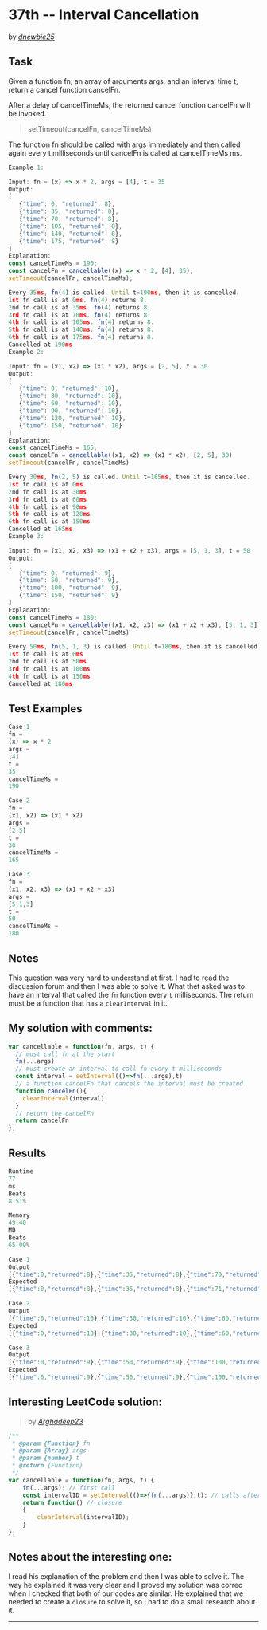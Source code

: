 # 37th -- Interval Cancellation





by *[dnewbie25](https://leetcode.com/u/dnewbie25/)*


## Task

Given a function fn, an array of arguments args, and an interval time t, return a cancel function cancelFn.

After a delay of cancelTimeMs, the returned cancel function cancelFn will be invoked.

> setTimeout(cancelFn, cancelTimeMs)

The function fn should be called with args immediately and then called again every t milliseconds until cancelFn is called at cancelTimeMs ms.

```js
Example 1:

Input: fn = (x) => x * 2, args = [4], t = 35
Output: 
[
   {"time": 0, "returned": 8},
   {"time": 35, "returned": 8},
   {"time": 70, "returned": 8},
   {"time": 105, "returned": 8},
   {"time": 140, "returned": 8},
   {"time": 175, "returned": 8}
]
Explanation: 
const cancelTimeMs = 190;
const cancelFn = cancellable((x) => x * 2, [4], 35);
setTimeout(cancelFn, cancelTimeMs);

Every 35ms, fn(4) is called. Until t=190ms, then it is cancelled.
1st fn call is at 0ms. fn(4) returns 8.
2nd fn call is at 35ms. fn(4) returns 8.
3rd fn call is at 70ms. fn(4) returns 8.
4th fn call is at 105ms. fn(4) returns 8.
5th fn call is at 140ms. fn(4) returns 8.
6th fn call is at 175ms. fn(4) returns 8.
Cancelled at 190ms
Example 2:

Input: fn = (x1, x2) => (x1 * x2), args = [2, 5], t = 30
Output: 
[
   {"time": 0, "returned": 10},
   {"time": 30, "returned": 10},
   {"time": 60, "returned": 10},
   {"time": 90, "returned": 10},
   {"time": 120, "returned": 10},
   {"time": 150, "returned": 10}
]
Explanation: 
const cancelTimeMs = 165; 
const cancelFn = cancellable((x1, x2) => (x1 * x2), [2, 5], 30) 
setTimeout(cancelFn, cancelTimeMs)

Every 30ms, fn(2, 5) is called. Until t=165ms, then it is cancelled.
1st fn call is at 0ms 
2nd fn call is at 30ms 
3rd fn call is at 60ms 
4th fn call is at 90ms 
5th fn call is at 120ms 
6th fn call is at 150ms
Cancelled at 165ms
Example 3:

Input: fn = (x1, x2, x3) => (x1 + x2 + x3), args = [5, 1, 3], t = 50
Output: 
[
   {"time": 0, "returned": 9},
   {"time": 50, "returned": 9},
   {"time": 100, "returned": 9},
   {"time": 150, "returned": 9}
]
Explanation: 
const cancelTimeMs = 180;
const cancelFn = cancellable((x1, x2, x3) => (x1 + x2 + x3), [5, 1, 3], 50)
setTimeout(cancelFn, cancelTimeMs)

Every 50ms, fn(5, 1, 3) is called. Until t=180ms, then it is cancelled. 
1st fn call is at 0ms
2nd fn call is at 50ms
3rd fn call is at 100ms
4th fn call is at 150ms
Cancelled at 180ms
```


## Test Examples

```js
Case 1
fn =
(x) => x * 2
args =
[4]
t =
35
cancelTimeMs =
190

Case 2
fn =
(x1, x2) => (x1 * x2)
args =
[2,5]
t =
30
cancelTimeMs =
165

Case 3
fn =
(x1, x2, x3) => (x1 + x2 + x3)
args =
[5,1,3]
t =
50
cancelTimeMs =
180
```


## Notes

This question was very hard to understand at first. I had to read the discussion forum and then I was able to solve it. What thet asked was to have an interval that called the `fn` function every `t` milliseconds. The return must be a function that has a `clearInterval` in it.

## My solution with comments:

```js
var cancellable = function(fn, args, t) {
  // must call fn at the start
  fn(...args)
  // must create an interval to call fn every t milliseconds
  const interval = setInterval(()=>fn(...args),t)
  // a function cancelFn that cancels the interval must be created
  function cancelFn(){
    clearInterval(interval)
  }
  // return the cancelFn
  return cancelFn
};

```


## Results

```js
Runtime
77
ms
Beats
8.51%

Memory
49.40
MB
Beats
65.09%

Case 1
Output
[{"time":0,"returned":8},{"time":35,"returned":8},{"time":70,"returned":8},{"time":105,"returned":8},{"time":140,"returned":8},{"time":175,"returned":8}]
Expected
[{"time":0,"returned":8},{"time":35,"returned":8},{"time":71,"returned":8},{"time":106,"returned":8},{"time":141,"returned":8},{"time":176,"returned":8}]

Case 2
Output
[{"time":0,"returned":10},{"time":30,"returned":10},{"time":60,"returned":10},{"time":90,"returned":10},{"time":120,"returned":10},{"time":151,"returned":10}]
Expected
[{"time":0,"returned":10},{"time":30,"returned":10},{"time":60,"returned":10},{"time":90,"returned":10},{"time":120,"returned":10},{"time":150,"returned":10}]

Case 3
Output
[{"time":0,"returned":9},{"time":50,"returned":9},{"time":100,"returned":9},{"time":150,"returned":9}]
Expected
[{"time":0,"returned":9},{"time":50,"returned":9},{"time":100,"returned":9},{"time":150,"returned":9}]
```

## Interesting LeetCode solution:
> by *[Arghadeep23](https://leetcode.com/problems/interval-cancellation/solutions/5173752/better-understanding-of-question-code)*

```js
/**
 * @param {Function} fn
 * @param {Array} args
 * @param {number} t
 * @return {Function}
 */
var cancellable = function(fn, args, t) {
    fn(...args); // first call 
    const intervalID = setInterval(()=>{fn(...args)},t); // calls after t time interval
    return function() // closure
    {
        clearInterval(intervalID);
    }
};
```

## Notes about the interesting one:

I read his explanation of the problem and then I was able to solve it. The way he explained it was very clear and I proved my solution was correc when I checked that both of our codes are similar. He explained that we needed to create a `closure` to solve it, so I had to do a small research about it.

---